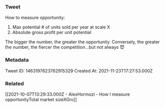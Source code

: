 ### Tweet
How to measure opportunity:

1) Max potential # of units sold per year at scale 
X
2) Absolute gross profit per unit potential

The bigger the number, the greater the opportunity. Conversely, the greater the number, the fiercer the competition…but not always 😈

### Metadata
Tweet ID: 1463197623762915329
Created At: 2021-11-23T17:27:53.000Z

### Related
[[2021-10-07T13:29:33.000Z - AlexHormozi - How I measure opportunityTotal market sizeXGro]]

